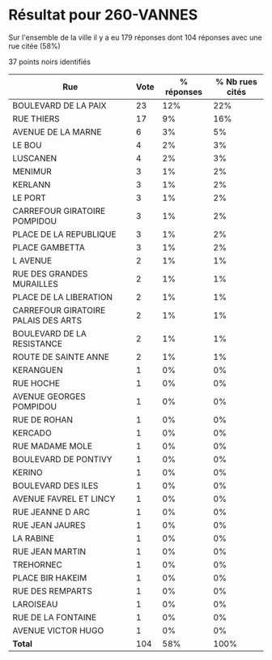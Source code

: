 # Résultat pour 260-VANNES

Sur l'ensemble de la ville il y a eu 179 réponses dont 104 réponses avec une rue citée (58%)

37 points noirs identifiés

| Rue | Vote | % réponses | % Nb rues cités|
|-----|------|------------|----------------|
| BOULEVARD DE LA PAIX | 23 | 12% | 22%|
| RUE THIERS | 17 | 9% | 16%|
| AVENUE DE LA MARNE | 6 | 3% | 5%|
| LE BOU | 4 | 2% | 3%|
| LUSCANEN | 4 | 2% | 3%|
| MENIMUR | 3 | 1% | 2%|
| KERLANN | 3 | 1% | 2%|
| LE PORT | 3 | 1% | 2%|
| CARREFOUR GIRATOIRE POMPIDOU | 3 | 1% | 2%|
| PLACE DE LA REPUBLIQUE | 3 | 1% | 2%|
| PLACE GAMBETTA | 3 | 1% | 2%|
| L AVENUE | 2 | 1% | 1%|
| RUE DES GRANDES MURAILLES | 2 | 1% | 1%|
| PLACE DE LA LIBERATION | 2 | 1% | 1%|
| CARREFOUR GIRATOIRE PALAIS DES ARTS | 2 | 1% | 1%|
| BOULEVARD DE LA RESISTANCE | 2 | 1% | 1%|
| ROUTE DE SAINTE ANNE | 2 | 1% | 1%|
| KERANGUEN | 1 | 0% | 0%|
| RUE HOCHE | 1 | 0% | 0%|
| AVENUE GEORGES POMPIDOU | 1 | 0% | 0%|
| RUE DE ROHAN | 1 | 0% | 0%|
| KERCADO | 1 | 0% | 0%|
| RUE MADAME MOLE | 1 | 0% | 0%|
| BOULEVARD DE PONTIVY | 1 | 0% | 0%|
| KERINO | 1 | 0% | 0%|
| BOULEVARD DES ILES | 1 | 0% | 0%|
| AVENUE FAVREL ET LINCY | 1 | 0% | 0%|
| RUE JEANNE D ARC | 1 | 0% | 0%|
| RUE JEAN JAURES | 1 | 0% | 0%|
| LA RABINE | 1 | 0% | 0%|
| RUE JEAN MARTIN | 1 | 0% | 0%|
| TREHORNEC | 1 | 0% | 0%|
| PLACE BIR HAKEIM | 1 | 0% | 0%|
| RUE DES REMPARTS | 1 | 0% | 0%|
| LAROISEAU | 1 | 0% | 0%|
| RUE DE LA FONTAINE | 1 | 0% | 0%|
| AVENUE VICTOR HUGO | 1 | 0% | 0%|
| **Total** | 104 | 58% | 100%|
